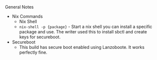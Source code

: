 General Notes
- Nix Commands
    - Nix Shell
    * `nix-shell -p {package}` - Start a nix shell you can install a specific package and use. The writer used this to install sbctl and create keys for secureboot.
- Secureboot
    - This build has secure boot enabled using Lanzoboote. It works perfectly fine.